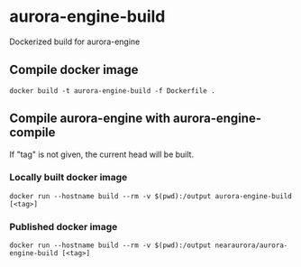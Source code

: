 # aurora-engine-build
Dockerized build for aurora-engine

## Compile docker image

`docker build -t aurora-engine-build -f Dockerfile .`

## Compile aurora-engine with aurora-engine-compile

If "tag" is not given, the current head will be built.

### Locally built docker image

`docker run --hostname build --rm -v $(pwd):/output aurora-engine-build [<tag>]`

### Published docker image

`docker run --hostname build --rm -v $(pwd):/output nearaurora/aurora-engine-build [<tag>]`
